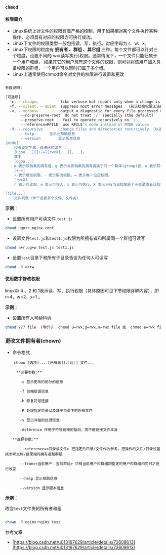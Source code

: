 ### `chmod`

#### 权限简介

*   Linux系统上对文件的权限有着严格的控制，用于如果相对某个文件执行某种操作，必须具有对应的权限方可执行成功。
*   Linux下文件的权限类型一般包括读，写，执行。对应字母为 r、w、x。
*   Linux下权限的粒度有 **拥有者 、群组 、其它组** 三种。每个文件都可以针对三个粒度，设置不同的rwx(读写执行)权限。通常情况下，一个文件只能归属于一个用户和组， 如果其它的用户想有这个文件的权限，则可以将该用户加入具备权限的群组，一个用户可以同时归属于多个组。
*   Linux上通常使用chmod命令对文件的权限进行设置和更改

~~~bash

参数说明：
 
[可选项]
  -c, --changes          like verbose but report only when a change is made (若该档案权限确实已经更改，才显示其更改动作)
  -f, --silent, --quiet  suppress most error messages  （若该档案权限无法被更改也不要显示错误讯息）
  -v, --verbose          output a diagnostic for every file processed（显示权限变更的详细资料）
       --no-preserve-root  do not treat '/' specially (the default)
       --preserve-root    fail to operate recursively on '/'
       --reference=RFILE  use RFILE's mode instead of MODE values
  -R, --recursive        change files and directories recursively （以递归的方式对目前目录下的所有档案与子目录进行相同的权限变更)
       --help		显示此帮助信息
       --version		显示版本信息
[mode] 
    权限设定字串，详细格式如下 ：
    [ugoa...][[+-=][rwxX]...][,...]，
    其中
    [ugoa...]
    u 表示该档案的拥有者，g 表示与该档案的拥有者属于同一个群体(group)者，o 表示其他以外的人，a 表示所有（包含上面三者）。
    [+-=]
    + 表示增加权限，- 表示取消权限，= 表示唯一设定权限。
    [rwxX]
    r 表示可读取，w 表示可写入，x 表示可执行，X 表示只有当该档案是个子目录或者该档案已经被设定过为可执行。
 	
[file...]
    文件列表（单个或者多个文件、文件夹）
~~~

**示例：**

*  设置所有用户可读文件 `test.js`

```bash
chmod ugo+r nginx.conf
```

* 设置文件`test.js`和`test1.js`权限为所拥有者和所属同一个群组可读写

```bash
chmod a+r,ug+w test.js test1.js
```

* 设置`test`目录下和所有子目录皆设为任何人可读写

```bash
chmod -R a+rw 
```

#### 使用数字修改权限
linux中 4 、2 和 1表示读、写、执行权限（具体原因可见下节权限详解内容），即 r=4，w=2，x=1 。

**示例：**
* 设置所有人可续科协

~~~bash
chmod 777 file  (等价于  chmod u=rwx,g=rwx,o=rwx file 或  chmod a=rwx file)

~~~

### 更改文件拥有者(chown)

* 命令格式

~~~
    chown [选项]... [所有者][:[组]] 文件...
    
     **必要参数:**

　　　　-c 显示更改的部分的信息

　　　　-f 忽略错误信息

　　　　-h 修复符号链接

　　　　-R 处理指定目录以及其子目录下的所有文件

　　　　-v 显示详细的处理信息

　　　　-deference 作用于符号链接的指向，而不是链接文件本身

　　**选择参数:**

　　　　--reference=<目录或文件> 把指定的目录/文件作为参考，把操作的文件/目录设置成参考文件/目录相同拥有者和群组

　　　　--from=<当前用户：当前群组> 只有当前用户和群组跟指定的用户和群组相同时才进行改变

　　　　--help 显示帮助信息

　　　　--version 显示版本信息
~~~

**示例：**

改变`test`文件夹的所有者和组
~~~bash

chown -R nginx:nginx test
~~~


参考文章

*  [https://blog.csdn.net/u013197629/article/details/73608613](https://blog.csdn.net/u013197629/article/details/73608613)
